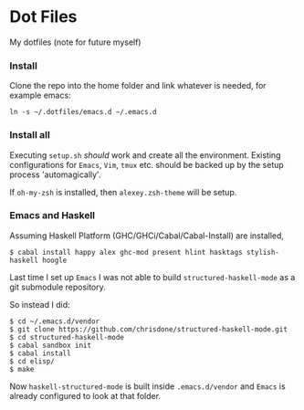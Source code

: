 # Dot Files

My dotfiles (note for future myself)

### Install

Clone the repo into the home folder and link whatever is needed, for example emacs:

`ln -s ~/.dotfiles/emacs.d ~/.emacs.d`

### Install all

Executing `setup.sh` _should_ work and create all the environment.
Existing configurations for `Emacs`, `Vim`, `tmux` etc. should be backed up by the setup process 'automagically'.

If `oh-my-zsh` is installed, then `alexey.zsh-theme` will be setup.

### Emacs and Haskell

Assuming Haskell Platform (GHC/GHCi/Cabal/Cabal-Install) are installed,

    $ cabal install happy alex ghc-mod present hlint hasktags stylish-haskell hoogle


Last time I set up `Emacs` I was not able to build `structured-haskell-mode` as a git submodule repository.

So instead I did:

    $ cd ~/.emacs.d/vendor
    $ git clone https://github.com/chrisdone/structured-haskell-mode.git
    $ cd structured-haskell-mode
    $ cabal sandbox init
    $ cabal install
    $ cd elisp/
    $ make

Now `haskell-structured-mode` is built inside `.emacs.d/vendor` and `Emacs` is already configured to look at that folder.